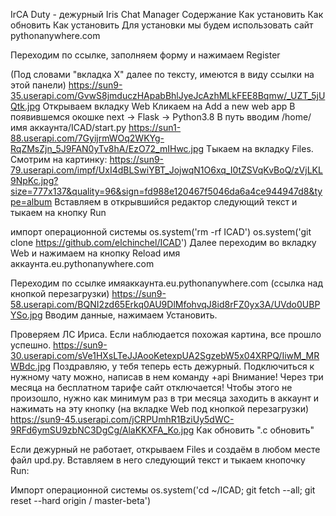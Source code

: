 IrCA Duty - дежурный Iris Chat Manager
Содержание
Как установить
Как обновить
Как установить
Для установки мы будем использовать сайт pythonanywhere.com

Переходим по ссылке, заполняем форму и нажимаем Register

(Под словами "вкладка X" далее по тексту, имеются в виду ссылки на этой панели) 
https://sun9-35.userapi.com/GvwS8jmduczHApabBhlJyeJcAzhMLkFEE8Bqmw/_UZT_5jUQtk.jpg
Открываем вкладку Web
Кликаем на Add a new web app
В появившемся окошке next -> Flask -> Python3.8
В путь вводим /home/имя аккаунта/ICAD/start.py
https://sun1-88.userapi.com/7GyijrmWOq2WKYg-RqZMsZjn_5J9FAN0yTv8hA/EzO72_mIHwc.jpg
Тыкаем на вкладку Files. Смотрим на картинку:
https://sun9-79.userapi.com/impf/UxI4dBLSwiYBT_JojwqN1O6xq_I0tZSVqKvBoQ/zVjLKL9NpKc.jpg?size=777x137&quality=96&sign=fd988e120467f5046da6a4ce944947d8&type=album
Вставляем в открывшийся редактор следующий текст и тыкаем на кнопку Run

импорт операционной системы
os.system('rm -rf ICAD') 
os.system('git clone https://github.com/elchinchel/ICAD')
Далее переходим во вкладку Web и нажимаем на кнопку Reload имя аккаунта.eu.pythonanywhere.com

Переходим по ссылке имяаккаунта.eu.pythonanywhere.com (ссылка над кнопкой перезагрузки)
https://sun9-58.userapi.com/BQNI2zd65Erkq0AU9DlMfohvqJ8id8rFZ0yx3A/UVdo0UBPYSo.jpg
Вводим данные, нажимаем Установить.

Проверяем ЛС Ириса. Если наблюдается похожая картина, все прошло успешно.
https://sun9-30.userapi.com/sVe1HXsLTeJJAooKetexpUA2SgzebW5x04XRPQ/IiwM_MRWBdc.jpg
Поздравляю, у тебя теперь есть дежурный. Подключиться к нужному чату можно, написав в нем команду +api
Внимание! Через три месяца на бесплатном тарифе сайт отключается!
Чтобы этого не произошло, нужно как минимум раз в три месяца заходить в аккаунт и нажимать на эту кнопку (на вкладке Web под кнопкой перезагрузки)
https://sun9-45.userapi.com/jCRPUmhR1BziUy5dWC-9RFd6ymSU9zbNC3DgCg/AlaKKXFA_Ko.jpg
Как обновить
".c обновить"

Если дежурный не работает, открываем Files и создаём в любом месте файл upd.py. Вставляем в него следующий текст и тыкаем кнопочку Run:

Импорт операционной системы
os.system('cd ~/ICAD; git fetch --all; git reset --hard origin / master-beta')
